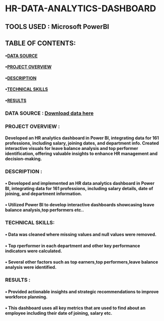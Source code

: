# HR-DATA-ANALYTICS-DASHBOARD
## TOOLS USED : Microsoft PowerBI
## TABLE OF CONTENTS:
 #### •[DATA SOURCE](#data-source)
 #### •[PROJECT OVERVIEW](#project-overview)
 #### •[DESCRIPTION](#description)
 #### •[TECHNICAL SKILLS](#technical-skills)
 #### •[RESULTS](#results)
### DATA SOURCE : [Download data here](https://1drv.ms/x/c/b5fde8f868ef5346/EeJJZJUEsw5NhfUUQZpNMt8Bz6VREonjEBiro2m20Qt3IQ?e=p4xW51)
### PROJECT OVERVIEW :
#### Developed an HR analytics dashboard in Power BI, integrating data for 161 professions, including salary, joining dates, and department info. Created interactive visuals for leave balance analysis and top performer identification, offering valuable insights to enhance HR management and decision-making.
### DESCRIPTION :
#### • Developed and implemented an HR data analytics dashboard in Power BI, integrating data for 161 professions, including salary details, date of joining, and department information.
#### • Utilized Power BI to develop interactive dashboards showcasing leave balance analysis,top performers etc..
### TECHNICAL SKILLS:
#### • Data was cleaned where missing values and null values were removed.
#### • Top rperformer in each department and other key performance indicators were calculated.
#### • Several other factors such as top earners,top performers,leave balance analysis were identified.
### RESULTS :
#### • Provided actionable insights and strategic recommendations to improve workforce planning.
#### • This dashboard uses all key metrics that are used to find about an employee including their date of joining, salary etc.

